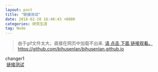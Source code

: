 ```yaml
---
layout: post
title: "链接测试"
date: 2018-02-28 16:40:43 +0800
categories: 研究生涯
tag: Node
---
```








>由于gif文件太大，直接在网页中加载不出来.
[请  点击 下面 链接观看。](/niming-resume/works/index.md)
https://github.com/bihusenlan/bihusenlan.github.io
 

changer1
 <br>
 <a class="intro" href="/_Photo/touteng.gif/" target="_blank">链接测试</a>
